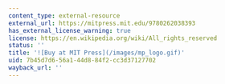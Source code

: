 ```yaml
---
content_type: external-resource
external_url: https://mitpress.mit.edu/9780262038393
has_external_license_warning: true
license: https://en.wikipedia.org/wiki/All_rights_reserved
status: ''
title: '![Buy at MIT Press](/images/mp_logo.gif)'
uid: 7b45d7d6-56a1-44d8-84f2-cc3d37127702
wayback_url: ''
---
```

